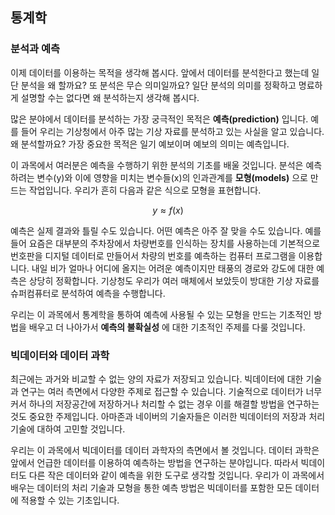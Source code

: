 ## 통계학


### 분석과 예측

이제 데이터를 이용하는 목적을 생각해 봅시다. 앞에서 데이터를 분석한다고 했는데 일단 분석을 왜 할까요? 또 분석은 무슨 의미일까요? 일단 분석의 의미를 정확하고 명료하게 설명할 수는 없다면 왜 분석하는지 
생각해 봅시다.

많은 분야에서 데이터를 분석하는 가장 궁극적인 목적은 **예측(prediction)** 입니다. 예를 들어 우리는 기상청에서 아주 많는 기상 자료를 분석하고 있는 사실을 알고 있습니다. 왜 분석할까요? 가장 중요한 목적은 일기 예보이며 예보의 의미는 예측입니다.


이 과목에서 여러분은 예측을 수행하기 위한 분석의 기초를 배울 것입니다. 분석은 예측하려는 변수(y)와 이에 영향을 미치는 변수들(x)의 인과관계를  **모형(models)** 으로 만드는 작업입니다. 우리가 흔히 다음과 같은 식으로 모형을 표현합니다.

$$
y \approx f(x) 
$$

예측은 실제 결과와 틀릴 수도 있습니다. 어떤 예측은 아주 잘 맞을 수도 있습니다. 예를 들어 요즘은 대부분의 주차장에서 차량번호를 인식하는 장치를 사용하는데 기본적으로 번호판을 디지털 데이터로 만들어서 차량의 번호를 예측하는 컴퓨터 프로그램을 이용합니다. 내일 비가 얼마나 어디에 올지는 어려운 예측이지만 태풍의 경로와 강도에 대한 예측은 상당히 정확합니다. 기상청도 우리가 여러 매체에서 보았듯이 방대한 기상 자료를 슈퍼컴퓨터로 분석하여 예측을 수행합니다.


우리는 이 과목에서 통계학을 통하여 예측에 사용될 수 있는 모형을 만드는 기초적인 방법을 배우고 더 나아가서 **예측의 불확실성** 에 대한 기초적인 주제를 다룰 것입니다.    


### 빅데이터와 데이터 과학


최근에는 과거와 비교할 수 없는 양의 자료가 저장되고 있습니다. 빅데이터에 대한 기술과 연구는 여러 측면에서 다양한 주제로 접근할 수 있습니다. 기술적으로 데이터가 너무 커서 하나의 저장공간에 저장하거나 처리할 수 없는 경우 이를 해결할 방법을 연구하는 것도 중요한 주제입니다. 아마존과 네이버의 기술자들은 이러한 빅데이터의 저장과 처리 기술에 대하여 고민할 것입니다.  

우리는 이 과목에서 빅데이터를 데이터 과학자의 측면에서 볼 것입니다. 데이터 과학은 앞에서 언급한 데이터를 이용하여 예측하는 방법을 연구하는 분야입니다. 따라서 빅데이터도 다른 작은 데이터와 같이 예측을 위한 도구로 생각할 것입니다. 우리가 이 과목에서 배우는 데이터의 처리 기술과 모형을 통한 예측 방법은 빅데이터를 포함한 모든 데이터에 적용할 수 있는 기초입니다.  



